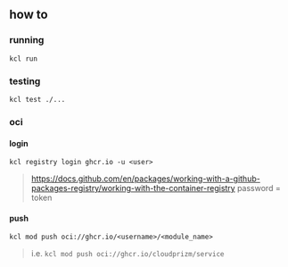 ## how to
### running
```
kcl run
```

### testing
```
kcl test ./...
```

### oci
#### login
```
kcl registry login ghcr.io -u <user>
```
> https://docs.github.com/en/packages/working-with-a-github-packages-registry/working-with-the-container-registry
> password = token

#### push
```
kcl mod push oci://ghcr.io/<username>/<module_name>
```
> i.e. `kcl mod push oci://ghcr.io/cloudprizm/service`
